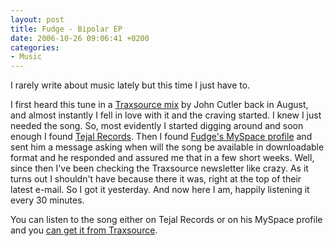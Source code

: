 ```yaml
---
layout: post
title: Fudge - Bipolar EP
date: 2006-10-26 09:06:41 +0200
categories:
- Music
---
```

I rarely write about music lately but this time I just have to.

I first heard this tune in a <a href="http://www.traxsource.com/index.php?act=page&page_id=13">Traxsource mix</a> by John Cutler back in August, and almost instantly I fell in love with it and the craving started. I knew I just needed the song. So, most evidently I started digging around and soon enough I found <a href="http://www.tejalrecords.com/">Tejal Records</a>. Then I found <a href="http://profile.myspace.com/index.cfm?fuseaction=user.viewprofile&friendID=58924014">Fudge's MySpace profile</a> and sent him a message asking when will the song be available in downloadable format and he responded and assured me that in a few short weeks. Well, since then I've been checking the Traxsource newsletter like crazy. As it turns out I shouldn't have because there it was, right at the top of their latest e-mail. So I got it yesterday. And now here I am, happily listening it every 30 minutes.

You can listen to the song either on Tejal Records or on his MySpace profile and you <a href="http://www.traxsource.com/index.php?act=show&fc=tpage&cr=titles&cv=5355">can get it from Traxsource</a>.
